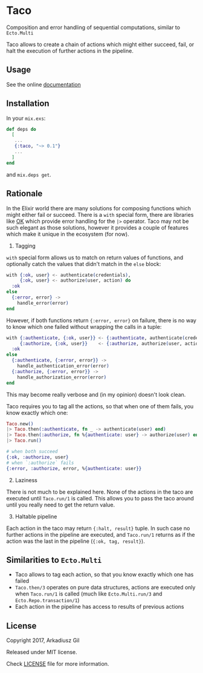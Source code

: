 # Taco

Composition and error handling of sequential computations, similar to
`Ecto.Multi`

Taco allows to create a chain of actions which might either succeed,
fail, or halt the execution of further actions in the pipeline.

## Usage

See the online [documentation](https://hexdocs.pm/taco/0.1.0)

## Installation

In your `mix.exs`:

```elixir
def deps do
  [
   ...
   {:taco, "~> 0.1"}
   ...
  ]
end
```

and `mix.deps get`.

## Rationale

In the Elixir world there are many solutions for composing functions which
might either fail or succeed. There is a `with` special form, there are
libraries like [OK](https://github.com/CrowdHailer/OK) which provide error
handling for the `|>` operator. Taco may not be such elegant as those
solutions, however it provides a couple of features which make it unique
in the ecosystem (for now).

1. Tagging

`with` special form allows us to match on return values of functions, and
optionally catch the values that didn't match in the `else` block:

```elixir
with {:ok, user} <- authenticate(credentials),
     {:ok, user} <- authorize(user, action) do
  :ok
else
  {:error, error} ->
    handle_error(error)
end
```

However, if both functions return `{:error, error}` on failure, there is no
way to know which one failed without wrapping the calls in a tuple:

```elixir
with {:authenticate, {:ok, user}} <- {:authenticate, authenticate(credentials)},
     {:authorize, {:ok, user}}    <- {:authorize, authorize(user, action)} do
  :ok
else
  {:authenticate, {:error, error}} ->
    handle_authentication_error(error)
  {:authorize, {:error, error}} ->
    handle_authorization_error(error)
end
```

This may become really verbose and (in my opinion) doesn't look clean.

Taco requires you to tag all the actions, so that when one of them fails,
you know exactly which one:

```elixir
Taco.new()
|> Taco.then(:authenticate, fn _ -> authenticate(user) end)
|> Taco.then(:authorize, fn %{authenticate: user} -> authorize(user) end)
|> Taco.run()

# when both succeed
{:ok, :authorize, user}
# when `:authorize` fails
{:error, :authorize, error, %{authenticate: user}}
```

2. Laziness

There is not much to be explained here. None of the actions in the taco are
executed until `Taco.run/1` is called. This allows you to pass the taco
around until you really need to get the return value.

3. Haltable pipeline

Each action in the taco may return `{:halt, result}` tuple. In such case
no further actions in the pipeline are executed, and `Taco.run/1` returns
as if the action was the last in the pipeline (`{:ok, tag, result}`).

## Similarities to `Ecto.Multi`

* Taco allows to tag each action, so that you know exactly which one has
  failed
* `Taco.then/3` operates on pure data structures, actions are executed only
  when `Taco.run/1` is called (much like `Ecto.Multi.run/3` and
  `Ecto.Repo.transaction/1`)
* Each action in the pipeline has access to results of previous actions

## License

Copyright 2017, Arkadiusz Gil

Released under MIT license.

Check [LICENSE](https://github.com/arkgil/taco/master/blob/LICENSE) file for
more information.
